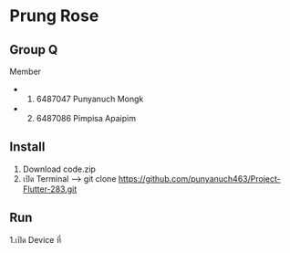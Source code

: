# Prung Rose
## Group Q
 Member 
*  1. 6487047 Punyanuch Mongk 
*  2. 6487086 Pimpisa Apaipim
## Install 
1. Download code.zip 
2. เปิด Terminal --> git clone https://github.com/punyanuch463/Project-Flutter-283.git 
## Run
1.เปิด Device ที่











